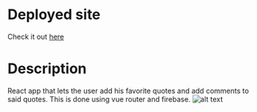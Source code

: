 # Deployed site

Check it out [here](https://luft-react-great-quotes.netlify.app)

# Description

React app that lets the user add his favorite quotes and add comments to said quotes. This is done using vue router and firebase.
![alt text](https://i.imgur.com/vxFqwIg.png)
